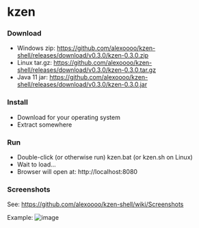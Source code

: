 # kzen

### Download
- Windows zip: https://github.com/alexoooo/kzen-shell/releases/download/v0.3.0/kzen-0.3.0.zip
- Linux tar.gz: https://github.com/alexoooo/kzen-shell/releases/download/v0.3.0/kzen-0.3.0.tar.gz
- Java 11 jar: https://github.com/alexoooo/kzen-shell/releases/download/v0.3.0/kzen-0.3.0.jar

### Install
- Download for your operating system
- Extract somewhere

### Run
- Double-click (or otherwise run) kzen.bat (or kzen.sh on Linux)
- Wait to load...
- Browser will open at: http://localhost:8080

### Screenshots
See: https://github.com/alexoooo/kzen-shell/wiki/Screenshots

Example:
![image](https://user-images.githubusercontent.com/4985552/47625654-ce25d600-dafc-11e8-80ac-f09cf75f198b.png)
